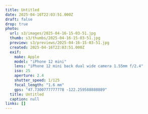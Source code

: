 ```yaml
---
title: Untitled
date: 2025-04-16T22:03:51.000Z
draft: false
drop: true
photo:
  url: s3/images/2025-04-16-15-03-51.jpg
  thumb: s3/thumbs/2025-04-16-15-03-51.jpg
  preview: s3/previews/2025-04-16-15-03-51.jpg
  created: 2025-04-16T22:03:51.000Z
  exif:
    make: Apple
    model: "iPhone 12 mini"
    lens: "iPhone 12 mini back dual wide camera 1.55mm f/2.4"
    iso: 25
    aperture: 2.4
    shutter_speed: 1/125
    focal_length: "1.6 mm"
    gps: "47.7300777777778 -122.259588888889"
  title: Untitled
  caption: null
links: []
---
```


